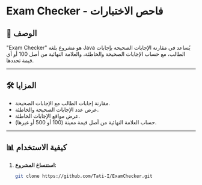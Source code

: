 # Exam Checker - فاحص الاختبارات  

## 🚀 الوصف
"Exam Checker" هو مشروع بلغة Java يُساعد في مقارنة الإجابات الصحيحة بإجابات الطالب، مع حساب الإجابات الصحيحة والخاطئة، والعلامة النهائية من أصل 100 أو أي قيمة تحددها.

---

## 🛠️ المزايا
- مقارنة إجابات الطالب مع الإجابات الصحيحة.
- عرض عدد الإجابات الصحيحة والخاطئة.
- عرض مواقع الإجابات الخاطئة.
- حساب العلامة النهائية من أصل قيمة معينة (100 أو 500 أو غيرها).

---

## 📊 كيفية الاستخدام

1. **استنساخ المشروع:**
   ```bash
   git clone https://github.com/Tati-I/ExamChecker.git
